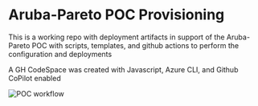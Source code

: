 # Aruba-Pareto POC Provisioning 

This is a working repo with deployment artifacts in support of the Aruba-Pareto POC with scripts, templates, and github actions to perform the configuration and deployments 

A GH CodeSpace was created with Javascript, Azure CLI, and Github CoPilot enabled 

![POC workflow](https://github.com/johndohoneyjr/aruba-pareto/actions/workflows/poc-deployment.yml/badge.svg)
